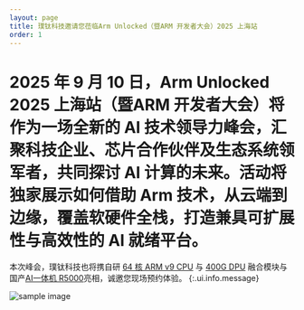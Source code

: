 ```yaml
---
layout: page
title: 璞钛科技邀请您莅临Arm Unlocked（暨ARM 开发者大会）2025 上海站
order: 1
---
```

# 2025 年 9 月 10 日，Arm Unlocked 2025 上海站（暨ARM 开发者大会）将作为一场全新的 AI 技术领导力峰会，汇聚科技企业、芯片合作伙伴及生态系统领军者，共同探讨 AI 计算的未来。活动将独家展示如何借助 Arm 技术，从云端到边缘，覆盖软硬件全栈，打造兼具可扩展性与高效性的 AI 就绪平台。

本次峰会，璞钛科技也将携自研 [64 核 ARM v9 CPU](https://www.baidu.com) 与 [400G DPU](https://www.baidu.com) 融合模块与国产[AI一体机 R5000](https://www.baidu.com)亮相，诚邀您现场预约体验。
{:.ui.info.message}

![sample image](1.jpg "mews")<br>